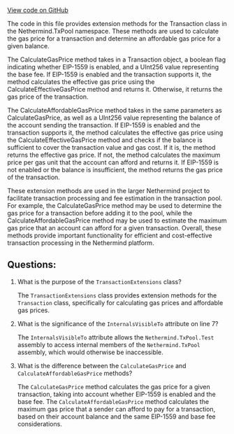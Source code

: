 [View code on GitHub](https://github.com/nethermindeth/nethermind/Nethermind.TxPool/TransactionExtensions.cs)

The code in this file provides extension methods for the Transaction class in the Nethermind.TxPool namespace. These methods are used to calculate the gas price for a transaction and determine an affordable gas price for a given balance.

The CalculateGasPrice method takes in a Transaction object, a boolean flag indicating whether EIP-1559 is enabled, and a UInt256 value representing the base fee. If EIP-1559 is enabled and the transaction supports it, the method calculates the effective gas price using the CalculateEffectiveGasPrice method and returns it. Otherwise, it returns the gas price of the transaction.

The CalculateAffordableGasPrice method takes in the same parameters as CalculateGasPrice, as well as a UInt256 value representing the balance of the account sending the transaction. If EIP-1559 is enabled and the transaction supports it, the method calculates the effective gas price using the CalculateEffectiveGasPrice method and checks if the balance is sufficient to cover the transaction value and gas cost. If it is, the method returns the effective gas price. If not, the method calculates the maximum price per gas unit that the account can afford and returns it. If EIP-1559 is not enabled or the balance is insufficient, the method returns the gas price of the transaction.

These extension methods are used in the larger Nethermind project to facilitate transaction processing and fee estimation in the transaction pool. For example, the CalculateGasPrice method may be used to determine the gas price for a transaction before adding it to the pool, while the CalculateAffordableGasPrice method may be used to estimate the maximum gas price that an account can afford for a given transaction. Overall, these methods provide important functionality for efficient and cost-effective transaction processing in the Nethermind platform.
## Questions: 
 1. What is the purpose of the `TransactionExtensions` class?
    
    The `TransactionExtensions` class provides extension methods for the `Transaction` class, specifically for calculating gas prices and affordable gas prices.

2. What is the significance of the `InternalsVisibleTo` attribute on line 7?
    
    The `InternalsVisibleTo` attribute allows the `Nethermind.TxPool.Test` assembly to access internal members of the `Nethermind.TxPool` assembly, which would otherwise be inaccessible.

3. What is the difference between the `CalculateGasPrice` and `CalculateAffordableGasPrice` methods?
    
    The `CalculateGasPrice` method calculates the gas price for a given transaction, taking into account whether EIP-1559 is enabled and the base fee. The `CalculateAffordableGasPrice` method calculates the maximum gas price that a sender can afford to pay for a transaction, based on their account balance and the same EIP-1559 and base fee considerations.
